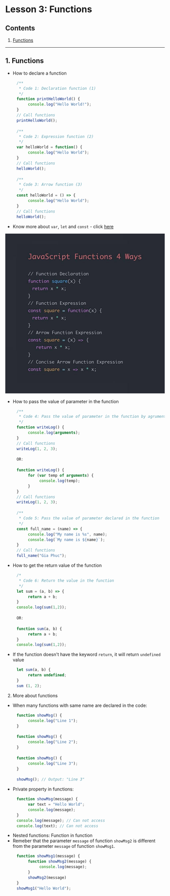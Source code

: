 # Lesson 3: Functions

## Contents
1. [Functions](#1-functions)

-----
## 1. Functions
- How to declare a function
```javascript
     /**
      * Code 1: Declaration function (1)
      */  
     function printHelloWorld() {
          console.log("Hello World!");
     }
     // Call functions
     printHelloWorld();

     /**
      * Code 2: Expression function (2)
      */
     var helloWorld = function() {
          console.log("Hello World");
     }
     // Call functions
     helloWorld();

     /**
      * Code 3: Arrow function (3)
      */ 
     const helloWorld = () => { 
          console.log("Hello World");
     }
     // Call functions
     helloWorld();
```

- Know more about `var`, `let` and `const` - click [here](./../material/VarLetConst.md)

![](./js_functions.jpeg)

- How to pass the value of parameter in the function
```javascript
     /**
      * Code 4: Pass the value of parameter in the function by agruments
      */
     function writeLog() {
          console.log(arguments);
     }
     // Call functions
     writeLog(1, 2, 3);

     OR:

     function writeLog() {
          for (var temp of arguments) {
               console.log(temp); 
          }
     }
     // Call functions
     writeLog(1, 2, 3);

     /**
      * Code 5: Pass the value of parameter declared in the function
      */
     const full_name = (name) => {
          console.log("My name is %s", name);
          console.log(`My name is ${name}`);
     }
     // Call functions
     full_name("Gia Phuc");
```
- How to get the return value of the function
```javascript
     /*
      * Code 6: Return the value in the function
      */ 
     let sum = (a, b) => {
          return a + b;
     }
     console.log(sum(1,2));

     OR:

     function sum(a, b) {
          return a + b;
     }
     console.log(sum(1,2));
```
- If the function doesn't have the keyword `return`, it will return `undefined` value
```javascript
     let sum(a, b) {
          return undefined;
     }
     sum (1, 2);
```

2. More about functions

-  When many functions with same name are declared in the code:
```javascript
     function showMsg() {
          console.log("Line 1");
     }

     function showMsg() {
          console.log("Line 2");
     }

     function showMsg() {
          console.log("Line 3");
     }

     showMsg(); // Output: "Line 3"
```

- Private property in functions:
```javascript
     function showMsg(message) {
          var text = "Hello World";
          console.log(message);
     }
     console.log(message); // Can not access
     console.log(text); // Can not access
```

- Nested functions: Function in function
- Remeber that the parameter `message` of function `showMsg2` is different from the parameter `message` of function `showMsg1`.
```javascript
     function showMsg1(message) {
          function showMsg2(message) {
               console.log(message);
          }
          showMsg2(message)
     }
     showMsg1("Hello World");
```